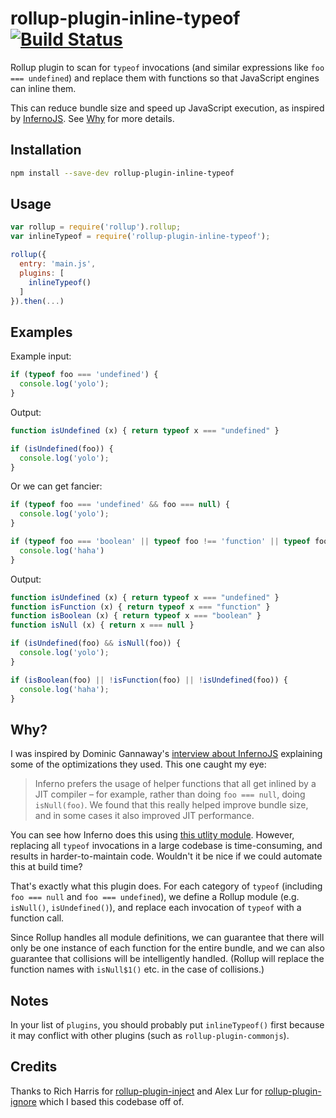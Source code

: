 rollup-plugin-inline-typeof [![Build Status](https://travis-ci.org/nolanlawson/rollup-plugin-inline-typeof.svg?branch=master)](https://travis-ci.org/nolanlawson/rollup-plugin-inline-typeof)
=====

Rollup plugin to scan for `typeof` invocations (and similar expressions like `foo === undefined`) and replace
them with functions so that JavaScript engines can inline them.

This can reduce bundle size and speed up JavaScript execution, as inspired by
 [InfernoJS](http://survivejs.com/blog/inferno-interview/). See [Why](#why) for more details.

## Installation

```bash
npm install --save-dev rollup-plugin-inline-typeof
```

## Usage

```js
var rollup = require('rollup').rollup;
var inlineTypeof = require('rollup-plugin-inline-typeof');

rollup({
  entry: 'main.js',
  plugins: [
    inlineTypeof()
  ]
}).then(...)
```

## Examples

Example input:

```js
if (typeof foo === 'undefined') {
  console.log('yolo');
}
```

Output:

```js
function isUndefined (x) { return typeof x === "undefined" }

if (isUndefined(foo)) {
  console.log('yolo');
}
```

Or we can get fancier:

```js
if (typeof foo === 'undefined' && foo === null) {
  console.log('yolo');
}

if (typeof foo === 'boolean' || typeof foo !== 'function' || typeof foo !== 'undefined') {
  console.log('haha')
}
```

Output:

```js
function isUndefined (x) { return typeof x === "undefined" }
function isFunction (x) { return typeof x === "function" }
function isBoolean (x) { return typeof x === "boolean" }
function isNull (x) { return x === null }

if (isUndefined(foo) && isNull(foo)) {
  console.log('yolo');
}

if (isBoolean(foo) || !isFunction(foo) || !isUndefined(foo)) {
  console.log('haha');
}
```

## Why?

I was inspired by Dominic Gannaway's [interview about InfernoJS](http://survivejs.com/blog/inferno-interview/) explaining some
of the optimizations they used. This one caught my eye:

> Inferno prefers the usage of helper functions that all get inlined by a JIT compiler – for example, rather than
> doing `foo === null`, doing `isNull(foo)`.
> We found that this really helped improve bundle size, and in some cases it also improved JIT performance.

You can see how Inferno does this using [this utlity module](https://github.com/trueadm/inferno/blob/adcd7a1bd98590224afe0b51c96be0995135477a/src/shared.ts). However, replacing all `typeof` invocations
in a large codebase is time-consuming, and results in harder-to-maintain code. Wouldn't it be nice if we could automate this
at build time?

That's exactly what this plugin does. For each category of `typeof` (including `foo === null` and `foo === undefined`), we define
a Rollup module (e.g. `isNull()`, `isUndefined()`), and replace each invocation of `typeof` with a function call.

Since Rollup handles
all module definitions, we can guarantee that there will only be one instance of each function for the entire bundle, and we can also guarantee that
collisions will be intelligently handled. (Rollup will replace the function names with `isNull$1()` etc. in the case of collisions.)

## Notes

In your list of `plugins`, you should probably put `inlineTypeof()` first because it may conflict with other plugins
(such as `rollup-plugin-commonjs`).

## Credits

Thanks to Rich Harris for [rollup-plugin-inject](https://github.com/rollup/rollup-plugin-inject) and Alex Lur for [rollup-plugin-ignore](https://github.com/alexlur/rollup-plugin-ignore) which I based this codebase off of.
